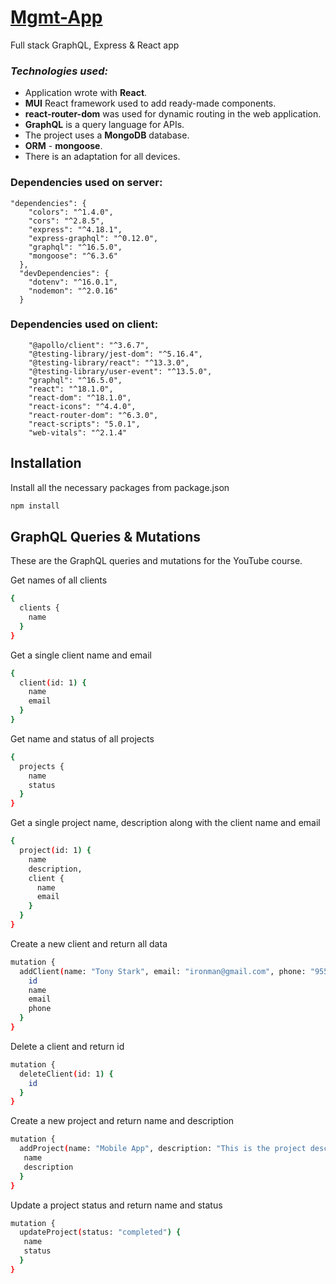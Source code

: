 # [Mgmt-App](https://mgmt-app.vercel.app/)
Full stack GraphQL, Express &amp; React app

### _Technologies used:_ 
- Application wrote with **React**.
- **MUI** React framework used to add ready-made components.
- **react-router-dom** was used for dynamic routing in the web application.
- **GraphQL** is a query language for APIs.
- The project uses a **MongoDB** database.
- **ORM** - **mongoose**.
- There is an adaptation for all devices.

### Dependencies used on server:
```
"dependencies": {
    "colors": "^1.4.0",
    "cors": "^2.8.5",
    "express": "^4.18.1",
    "express-graphql": "^0.12.0",
    "graphql": "^16.5.0",
    "mongoose": "^6.3.6"
  },
  "devDependencies": {
    "dotenv": "^16.0.1",
    "nodemon": "^2.0.16"
  }
```
### Dependencies used on client:
```
    "@apollo/client": "^3.6.7",
    "@testing-library/jest-dom": "^5.16.4",
    "@testing-library/react": "^13.3.0",
    "@testing-library/user-event": "^13.5.0",
    "graphql": "^16.5.0",
    "react": "^18.1.0",
    "react-dom": "^18.1.0",
    "react-icons": "^4.4.0",
    "react-router-dom": "^6.3.0",
    "react-scripts": "5.0.1",
    "web-vitals": "^2.1.4"
```

## Installation

Install all the necessary packages from package.json

```bash
npm install
```
## GraphQL Queries & Mutations
These are the GraphQL queries and mutations for the YouTube course.

Get names of all clients
```bash
{
  clients {
    name
  }
}
```

Get a single client name and email
```bash
{
  client(id: 1) {
    name
    email
  }
}
```

Get name and status of all projects
```bash
{
  projects {
    name
    status
  }
}
```

Get a single project name, description along with the client name and email
```bash
{
  project(id: 1) {
    name
    description,
    client {
      name
      email
    }
  }
}
```

Create a new client and return all data
```bash
mutation {
  addClient(name: "Tony Stark", email: "ironman@gmail.com", phone: "955-365-3376") {
    id
    name
    email
    phone
  }
}
```

Delete a client and return id
```bash
mutation {
  deleteClient(id: 1) {
    id
  }
}
```

Create a new project and return name and description
```bash
mutation {
  addProject(name: "Mobile App", description: "This is the project description", status: "new", clientId: "1") {
   name
   description
  }
}
```

Update a project status and return name and status
```bash
mutation {
  updateProject(status: "completed") {
   name
   status
  }
}
```
